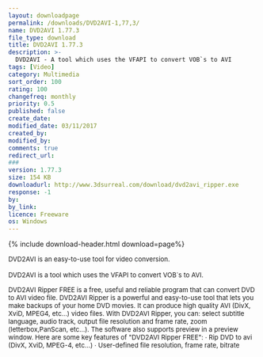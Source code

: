 ```yaml
---
layout: downloadpage
permalink: /downloads/DVD2AVI-1,77,3/
name: DVD2AVI 1.77.3
file_type: download
title: DVD2AVI 1.77.3
description: >-
  DVD2AVI - A tool which uses the VFAPI to convert VOB`s to AVI
tags: [Video]
category: Multimedia
sort_order: 100
rating: 100
changefreq: monthly
priority: 0.5
published: false
create_date: 
modified_date: 03/11/2017
created_by: 
modified_by: 
comments: true
redirect_url: 
### 
version: 1.77.3
size: 154 KB
downloadurl: http://www.3dsurreal.com/download/dvd2avi_ripper.exe
response: -1
by: 
by_link: 
licence: Freeware
os: Windows
---
```


{% include download-header.html download=page%}

<p style="fix-download-text !important">
<p><font size="2">DVD2AVI is an easy-to-use tool for video conversion.<br />
<br />
DVD2AVI is a tool which uses the VFAPI to convert VOB`s to AVI.</font></p>
<p><font size="2">DVD2AVI Ripper FREE is a free, useful and reliable program that can convert DVD to AVI video file. DVD2AVI Ripper is a powerful and easy-to-use tool that lets you make backups of your home DVD movies. It can produce high quality AVI (DivX, XviD, MPEG4, etc...) video files. With DVD2AVI Ripper, you can: select subtitle language, audio track, output file resolution and frame rate, zoom (letterbox,PanScan, etc...). The software also supports preview in a preview window. Here are some key features of "DVD2AVI Ripper FREE": · Rip DVD to avi (DivX, XviD, MPEG-4, etc...) · User-defined file resolution, frame rate, bitrate</font></p></p>
